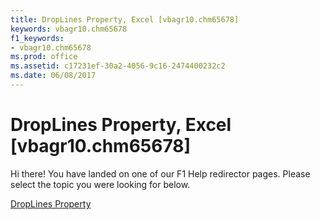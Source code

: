 ```yaml
---
title: DropLines Property, Excel [vbagr10.chm65678]
keywords: vbagr10.chm65678
f1_keywords:
- vbagr10.chm65678
ms.prod: office
ms.assetid: c17231ef-30a2-4056-9c16-2474400232c2
ms.date: 06/08/2017
---
```



# DropLines Property, Excel [vbagr10.chm65678]

Hi there! You have landed on one of our F1 Help redirector pages. Please select the topic you were looking for below.

[DropLines Property](http://msdn.microsoft.com/library/13dd4b80-669e-94c1-d592-439129d42d56%28Office.15%29.aspx)

